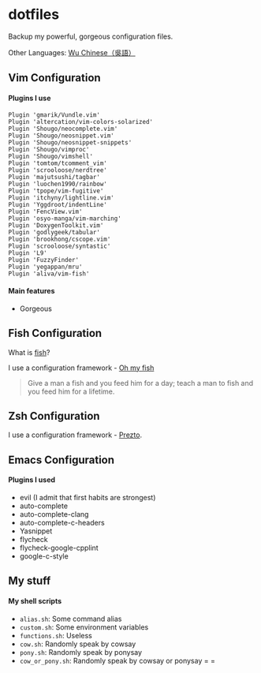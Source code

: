 # dotfiles

Backup my powerful, gorgeous configuration files. 

Other Languages: [Wu Chinese（吳語）](https://github.com/TissueFluid/dotfiles/blob/master/README.wuu.md)

## Vim Configuration

#### Plugins I use

```vim
Plugin 'gmarik/Vundle.vim'
Plugin 'altercation/vim-colors-solarized'
Plugin 'Shougo/neocomplete.vim'
Plugin 'Shougo/neosnippet.vim'
Plugin 'Shougo/neosnippet-snippets'
Plugin 'Shougo/vimproc'
Plugin 'Shougo/vimshell'
Plugin 'tomtom/tcomment_vim'
Plugin 'scrooloose/nerdtree'
Plugin 'majutsushi/tagbar'
Plugin 'luochen1990/rainbow'
Plugin 'tpope/vim-fugitive'
Plugin 'itchyny/lightline.vim'
Plugin 'Yggdroot/indentLine'
Plugin 'FencView.vim'
Plugin 'osyo-manga/vim-marching'
Plugin 'DoxygenToolkit.vim'
Plugin 'godlygeek/tabular'
Plugin 'brookhong/cscope.vim'
Plugin 'scrooloose/syntastic'
Plugin 'L9'
Plugin 'FuzzyFinder'
Plugin 'yegappan/mru'
Plugin 'aliva/vim-fish'
```

#### Main features

* Gorgeous

## Fish Configuration

What is [fish](http://fishshell.com)?

I use a configuration framework - [Oh my fish](https://github.com/bpinto/oh-my-fish)

> Give a man a fish and you feed him for a day; teach a man to fish and you feed him for a lifetime.

## Zsh Configuration

I use a configuration framework - [Prezto](https://github.com/sorin-ionescu/prezto).

## Emacs Configuration

#### Plugins I used

* evil (I admit that first habits are strongest)
* auto-complete
* auto-complete-clang
* auto-complete-c-headers
* Yasnippet
* flycheck
* flycheck-google-cpplint
* google-c-style

## My stuff

#### My shell scripts

* `alias.sh`: Some command alias
* `custom.sh`: Some environment variables
* `functions.sh`: Useless
* `cow.sh`: Randomly speak by cowsay
* `pony.sh`: Randomly speak by ponysay
* `cow_or_pony.sh`: Randomly speak by cowsay or ponysay = =
